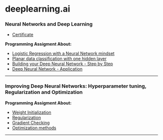 # deeplearning.ai

### Neural Networks and Deep Learning
- [Certificate](https://github.com/feizhihui/deeplearning.ai/blob/master/_Certificate/Neural%20Networks%20and%20Deep%20Learning.pdf)  

**Programming Assigment About:**
* [Logistic Regression with a Neural Network mindset](https://feizhihui.github.io/deeplearning.ai/Logistic%20Regression%20with%20a%20Neural%20Network%20mindset%20v4-Copy1.html)
* [Planar data classification with one hidden layer](https://feizhihui.github.io/deeplearning.ai/Planar%20data%20classification%20with%20one%20hidden%20layer%20v4.html)
* [Building your Deep Neural Network - Step by Step](https://feizhihui.github.io/deeplearning.ai/Building%20your%20Deep%20Neural%20Network%20-%20Step%20by%20Step%20v5.html)
* [Deep Neural Network - Application](https://feizhihui.github.io/deeplearning.ai/Deep%20Neural%20Network%20-%20Application%20v3.html)

---
### Improving Deep Neural Networks: Hyperparameter tuning, Regularization and Optimization
**Programming Assigment About:**
* [Weight Initialization](https://feizhihui.github.io/deeplearning.ai/Initialization.html)
* [Regularization](https://feizhihui.github.io/deeplearning.ai/Regularization.html)
* [Gradient Checking](https://feizhihui.github.io/deeplearning.ai/Gradient%20Checking%20v1.html)
* [Optimization methods](https://feizhihui.github.io/deeplearning.ai/Optimization%20methods.html)
---
